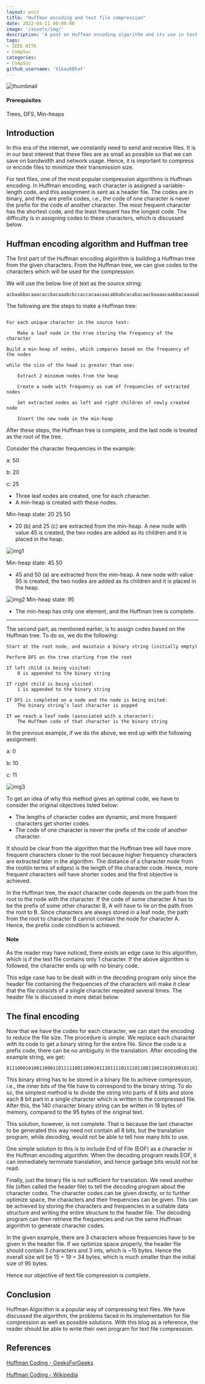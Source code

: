 ```yaml
---
layout: post
title: "Huffman encoding and text file compression"
date: 2022-04-11 00:00:00
image: '/assets/img/'
description: 'A post on Huffman encoding algorithm and its use in text file compression'
tags:
- IEEE NITK
- CompSoc
categories:
- CompSoc  
github_username: 'VikasKBhat'
---
```


![thumbnail](/blog/assets/img/Huffman/thumbnail.png)

#### Prerequisites
Trees, DFS, Min-heaps

## Introduction

In this era of the internet, we constantly need to send and receive files. It is in our best interest that these files are as small as possible so that we can save on bandwidth and network usage. Hence, it is important to compress or encode files to minimize their transmission size.

For text files, one of the most popular compression algorithms is Huffman encoding. In Huffman encoding, each character is assigned a variable-length code, and this assignment is sent as a header file. The codes are in binary, and they are prefix codes, i.e., the code of one character is never the prefix for the code of another character. The most frequent character has the shortest code, and the least frequent has the longest code. The difficulty is in assigning codes to these characters, which is discussed below.

## Huffman encoding algorithm and Huffman tree

The first part of the Huffman encoding algorithm is building a Huffman tree from the given characters. From the Huffman tree, we can give codes to the characters which will be used for the compression.

We will use the below line of text as the source string:

```
acbaabbacaaacaccbacaaabcbccaccacaacaacabbabcacabacaacbaaaacaabbacaaaaabaabbaaaabbbccacaaccbaaaa
```

The following are the steps to make a Huffman tree:

```

For each unique character in the source text:

	Make a leaf node in the tree storing the frequency of the character

Build a min-heap of nodes, which compares based on the frequency of the nodes

while the size of the head is greater than one:

	Extract 2 minimum nodes from the heap

	Create a node with frequency as sum of frequencies of extracted nodes
	
	Set extracted nodes as left and right children of newly created node

	Insert the new node in the min-heap

```

After these steps, the Huffman tree is complete, and the last node is treated as the root of the tree.

Consider the character frequencies in the example:

a: 50

b: 20

c: 25
- Three leaf nodes are created, one for each character.
- A min-heap is created with these nodes.

Min-heap state: 20 25 50

- 20 (b) and 25 (c\) are extracted from the min-heap. A new node with value 45 is created, the two nodes are added as its children and it is placed in the heap.
	
![img1](/blog/assets/img/Huffman/img1.png)

Min-heap state: 45 50

- 45 and 50 (a) are extracted from the min-heap. A new node with value 95 is created, the two nodes are added as its children and it is placed in the heap.

![img2](/blog/assets/img/Huffman/img2.png)
Min-heap state: 95

- The min-heap has only one element, and the Huffman tree is complete.

- - - 
The second part, as mentioned earlier, is to assign codes based on the Huffman tree. To do so, we do the following:

```
Start at the root node, and maintain a binary string (initially empty)

Perform DFS on the tree starting from the root

If left child is being visited:
	0 is appended to the binary string
	
If right child is being visited:
	1 is appended to the binary string
	
If DFS is completed on a node and the node is being exited:
	The binary string’s last character is popped

If we reach a leaf node (associated with a character):
	The Huffman code of that character is the binary string
```

In the previous example, if we do the above, we end up with the following assignment:

a: 0

b: 10

c: 11

![img3](/blog/assets/img/Huffman/img3.png)

To get an idea of why this method gives an optimal code, we have to consider the original objectives listed below:

- The lengths of character codes are dynamic, and more frequent characters get shorter codes.
- The code of one character is never the prefix of the code of another character.

It should be clear from the algorithm that the Huffman tree will have more frequent characters closer to the root because higher frequency characters are extracted later in the algorithm. The distance of a character node from the root(in terms of edges) is the length of the character code. Hence, more frequent characters will have shorter codes and the first objective is achieved.

In the Huffman tree, the exact character code depends on the path from the root to the node with the character. If the code of some character A has to be the prefix of some other character B, A will have to lie on the path from the root to B. Since characters are always stored in a leaf node, the path from the root to character B cannot contain the node for character A. Hence, the prefix code condition is achieved.

#### Note
As the reader may have noticed, there exists an edge case to this algorithm, which is if the text file contains only 1 character. If the above algorithm is followed, the character ends up with no binary code.

This edge case has to be dealt with in the decoding program only since the header file containing the frequencies of the characters will make it clear that the file consists of a single character repeated several times. The header file is discussed in more detail below.

## The final encoding

Now that we have the codes for each character, we can start the encoding to reduce the file size. The procedure is simple. We replace each character with its code to get a binary string for the entire file. Since the code is a prefix code, there can be no ambiguity in the translation. After encoding the example string, we get:

```
01110001010011000110111110011000101110111101111011001100110101001011011010011001110000011001010011000001000101000001010101111011001111100000
```

This binary string has to be stored in a binary file to achieve compression, i.e., the inner bits of the file have to correspond to the binary string. To do so, the simplest method is to divide the string into parts of 8 bits and store each 8 bit part in a single character which is written to the compressed file. After this, the 140 character binary string can be written in 18 bytes of memory, compared to the 95 bytes of the original text.

This solution, however, is not complete. That is because the last character to be generated this way need not contain all 8 bits, but the translation program, while decoding, would not be able to tell how many bits to use. 

One simple solution to this is to include End of File (EOF) as a character in the Huffman encoding algorithm. When the decoding program reads EOF, it can immediately terminate translation, and hence garbage bits would not be read.

Finally, just the binary file is not sufficient for translation. We need another file (often called the header file) to tell the decoding program about the character codes. The character codes can be given directly, or to further optimize space, the characters and their frequencies can be given. This can be achieved by storing the characters and frequencies in a suitable data structure and writing the entire structure to the header file. The decoding program can then retrieve the frequencies and run the same Huffman algorithm to generate character codes.

In the given example, there are 3 characters whose frequencies have to be given in the header file. If we optimize space properly, the header file should contain 3 characters and 3 ints, which is ~15 bytes. Hence the overall size will be 15 + 19 = 34 bytes, which is much smaller than the initial size of 95 bytes. 

Hence our objective of text file compression is complete.

## Conclusion
Huffman Algorithm is a popular way of compressing text files. We have discussed the algorithm, the problems faced in its implementation for file compression as well as possible solutions. With this blog as a reference, the reader should be able to write their own program for text file compression.

## References
[Huffman Coding - GeeksForGeeks](https://www.geeksforgeeks.org/huffman-coding-greedy-algo-3/)

[Huffman Coding - Wikipedia](https://en.wikipedia.org/wiki/Huffman_coding)
